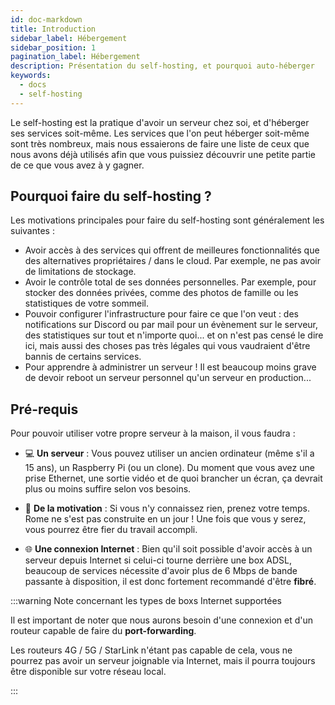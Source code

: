 ```yaml
---
id: doc-markdown
title: Introduction
sidebar_label: Hébergement
sidebar_position: 1
pagination_label: Hébergement
description: Présentation du self-hosting, et pourquoi auto-héberger
keywords:
  - docs
  - self-hosting
---
```


Le self-hosting est la pratique d'avoir un serveur chez soi, et d'héberger ses services soit-même. Les services que l'on peut héberger soit-même sont très nombreux, mais nous essaierons de faire une liste de ceux que nous avons déjà utilisés afin que vous puissiez découvrir une petite partie de ce que vous avez à y gagner.


## Pourquoi faire du self-hosting ?

Les motivations principales pour faire du self-hosting sont généralement les suivantes :

- Avoir accès à des services qui offrent de meilleures fonctionnalités que des alternatives propriétaires / dans le cloud. Par exemple, ne pas avoir de limitations de stockage.
- Avoir le contrôle total de ses données personnelles. Par exemple, pour stocker des données privées, comme des photos de famille ou les statistiques de votre sommeil.
- Pouvoir configurer l'infrastructure pour faire ce que l'on veut : des notifications sur Discord ou par mail pour un évènement sur le serveur, des statistiques sur tout et n'importe quoi... et on n'est pas censé le dire ici, mais aussi des choses pas très légales qui vous vaudraient d'être bannis de certains services.
- Pour apprendre à administrer un serveur ! Il est beaucoup moins grave de devoir reboot un serveur personnel qu'un serveur en production...

## Pré-requis

Pour pouvoir utiliser votre propre serveur à la maison, il vous faudra :

- :computer: **Un serveur** : Vous pouvez utiliser un ancien ordinateur (même s'il a 15 ans), un Raspberry Pi (ou un clone). Du moment que vous avez une prise Ethernet, une sortie vidéo et de quoi brancher un écran, ça devrait plus ou moins suffire selon vos besoins.

- :muscle: **De la motivation** : Si vous n'y connaissez rien, prenez votre temps. Rome ne s'est pas construite en un jour ! Une fois que vous y serez, vous pourrez être fier du travail accompli.

- :globe_with_meridians: **Une connexion Internet** : Bien qu'il soit possible d'avoir accès à un serveur depuis Internet si celui-ci tourne derrière une box ADSL, beaucoup de services nécessite d'avoir plus de 6 Mbps de bande passante à disposition, il est donc fortement recommandé d'être **fibré**.


:::warning Note concernant les types de boxs Internet supportées

Il est important de noter que nous aurons besoin d'une connexion et d'un routeur capable de faire du **port-forwarding**.

Les routeurs 4G / 5G / StarLink n'étant pas capable de cela, vous ne pourrez pas avoir un serveur joignable via Internet, mais il pourra toujours être disponible sur votre réseau local.

:::